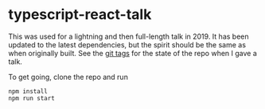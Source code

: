 # typescript-react-talk

This was used for a lightning and then full-length talk in 2019. It has been updated to the latest dependencies, but the spirit should be the same as when originally built. See the [git tags](https://github.com/BrianMitchL/typescript-react-talk/tags) for the state of the repo when I gave a talk.

To get going, clone the repo and run

```shell
npm install
npm run start
```
